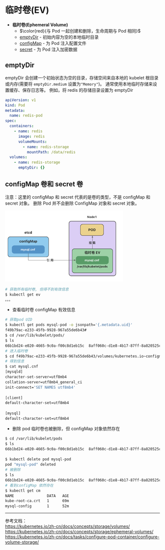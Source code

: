 # 临时卷(EV)

- **临时卷(Ephemeral Volume)**
  - $\color{red}{与 Pod 一起创建和删除，生命周期与 Pod 相同}$
  - [emptyDir](https://kubernetes.io/zh-cn/docs/concepts/storage/volumes/#emptydir) - 初始内容为空的本地临时目录
  - [configMap](https://kubernetes.io/zh-cn/docs/concepts/storage/volumes/#configmap) - 为 Pod 注入配置文件
  - [secret](https://kubernetes.io/zh-cn/docs/concepts/storage/volumes/#secret) - 为 Pod 注入加密数据

## emptyDir

emptyDir 会创建一个初始状态为空的目录，存储空间来自本地的 kubelet 根目录或内存(需要将 `emptyDir.medium` 设置为`"Memory"`)。
通常使用本地临时存储来设置缓存、保存日志等。
例如，将 redis 的存储目录设置为 emptyDir

```yml
apiVersion: v1
kind: Pod
metadata:
  name: redis-pod
spec:
  containers:
    - name: redis
      image: redis
      volumeMounts:
        - name: redis-storage
          mountPath: /data/redis
  volumes:
    - name: redis-storage
      emptyDir: {}
```

## configMap 卷和 secret 卷

<p class="r">
注意：这里的 configMap 和 secret 代表的是卷的类型，不是 configMap 和 secret 对象。
删除 Pod 并不会删除 ConfigMap 对象和 secret 对象。
</p>

![Alt text](imgs/image-1.png)

```sh
# 获取所有临时卷, 但得不到有效信息
$ kubectl get ev
。。。
```

- 查看临时卷 configMap 有效信息

```sh
# 获取pod UID
$ kubectl get pods mysql-pod -o jsonpath='{.metadata.uid}'
f49b79ac-e233-45fb-9928-967a55de6b43#
$ cd /var/lib/kubelet/pods/
$ ls
66b1bd24-e020-4665-9c0a-f00c8d1eb15c  8aff060c-d1e8-4b17-87ff-8a820525cb34  93717d34-0df2-40db-905a-2929ac3e99b4  f49b79ac-e233-45fb-9928-967a55de6b43
# 进入临时卷
$ cd f49b79ac-e233-45fb-9928-967a55de6b43/volumes/kubernetes.io~configmap/conf-volume
# 得到信息
$ cat mysql.cnf
[mysqld]
character-set-server=utf8mb4
collation-server=utf8mb4_general_ci
init-connect='SET NAMES utf8mb4'

[client]
default-character-set=utf8mb4

[mysql]
default-character-set=utf8mb4
```

- 删除 pod 临时卷也被删除，但 configMap 对象依然存在

```sh
$ cd /var/lib/kubelet/pods
$ ls
66b1bd24-e020-4665-9c0a-f00c8d1eb15c  8aff060c-d1e8-4b17-87ff-8a820525cb34  93717d34-0df2-40db-905a-2929ac3e99b4  f49b79ac-e233-45fb-9928-967a55de6b43

$ kubectl delete pod mysql-pod
pod "mysql-pod" deleted
# 被删除
$ ls
66b1bd24-e020-4665-9c0a-f00c8d1eb15c  8aff060c-d1e8-4b17-87ff-8a820525cb34  93717d34-0df2-40db-905a-2929ac3e99b4
# 看到configMap 依然存在
$ kubectl get cm
NAME               DATA   AGE
kube-root-ca.crt   1      69m
mysql-config       1      52m
```

---

参考文档：  
https://kubernetes.io/zh-cn/docs/concepts/storage/volumes/
https://kubernetes.io/zh-cn/docs/concepts/storage/ephemeral-volumes/
https://kubernetes.io/zh-cn/docs/tasks/configure-pod-container/configure-volume-storage/
